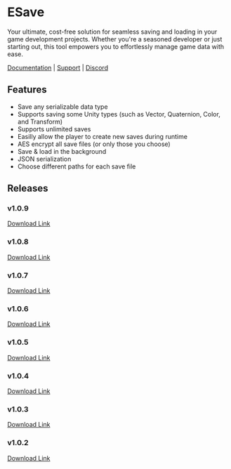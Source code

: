 # ESave
Your ultimate, cost-free solution for seamless saving and loading in your game development projects. Whether you're a seasoned developer or just starting out, this tool empowers you to effortlessly manage game data with ease.

[Documentation](https://stylishesper.gitbook.io/esave/) | [Support](https://www.stylishesper.com/contact) | [Discord](https://discord.gg/XTVwSEMvKC)

## Features
- Save any serializable data type
- Supports saving some Unity types (such as Vector, Quaternion, Color, and Transform)
- Supports unlimited saves
- Easilly allow the player to create new saves during runtime
- AES encrypt all save files (or only those you choose)
- Save & load in the background
- JSON serialization
- Choose different paths for each save file

## Releases
### v1.0.9
[Download Link](https://github.com/StylishEsper/ESave/releases/download/v1.0.9/ESave_v1.0.9.unitypackage)

### v1.0.8
[Download Link](https://github.com/StylishEsper/ESave/releases/download/v1.0.8/ESave_v1.0.8.unitypackage)

### v1.0.7
[Download Link](https://github.com/StylishEsper/ESave/releases/download/v1.0.7/ESave_v1.0.7.unitypackage)

### v1.0.6
[Download Link](https://github.com/StylishEsper/ESave/releases/download/v1.0.6/ESave_v1.0.6.unitypackage)

### v1.0.5
[Download Link](https://github.com/StylishEsper/ESave/releases/download/v1.0.5/ESave_v1.0.5.unitypackage)

### v1.0.4
[Download Link](https://github.com/StylishEsper/ESave/releases/download/v1.0.4/ESave_v1.0.4.unitypackage)

### v1.0.3
[Download Link](https://github.com/StylishEsper/ESave/releases/download/v1.0.3/ESave_v1.0.3.unitypackage)

### v1.0.2
[Download Link](https://github.com/StylishEsper/ESave/releases/download/v1.0.2/ESave_v1.0.2.unitypackage)
